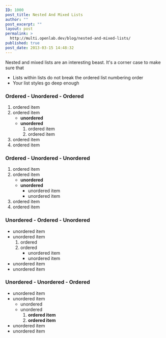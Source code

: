 ```yaml
---
ID: 1000
post_title: Nested And Mixed Lists
author: ""
post_excerpt: ""
layout: post
permalink: >
  http://multi.openlab.dev/blog/nested-and-mixed-lists/
published: true
post_date: 2013-03-15 14:48:32
---
```

Nested and mixed lists are an interesting beast. It's a corner case to make sure that
<ul>
	<li>Lists within lists do not break the ordered list numbering order</li>
	<li>Your list styles go deep enough</li>
</ul>
<h3>Ordered - Unordered - Ordered</h3>
<ol>
	<li>ordered item</li>
	<li>ordered item
<ul>
	<li><strong>unordered</strong></li>
	<li><strong>unordered</strong>
<ol>
	<li>ordered item</li>
	<li>ordered item</li>
</ol>
</li>
</ul>
</li>
	<li>ordered item</li>
	<li>ordered item</li>
</ol>
<h3>Ordered - Unordered - Unordered</h3>
<ol>
	<li>ordered item</li>
	<li>ordered item
<ul>
	<li><strong>unordered</strong></li>
	<li><strong>unordered</strong>
<ul>
	<li>unordered item</li>
	<li>unordered item</li>
</ul>
</li>
</ul>
</li>
	<li>ordered item</li>
	<li>ordered item</li>
</ol>
<h3>Unordered - Ordered - Unordered</h3>
<ul>
	<li>unordered item</li>
	<li>unordered item
<ol>
	<li>ordered</li>
	<li>ordered
<ul>
	<li>unordered item</li>
	<li>unordered item</li>
</ul>
</li>
</ol>
</li>
	<li>unordered item</li>
	<li>unordered item</li>
</ul>
<h3>Unordered - Unordered - Ordered</h3>
<ul>
	<li>unordered item</li>
	<li>unordered item
<ul>
	<li>unordered</li>
	<li>unordered
<ol>
	<li><strong>ordered item</strong></li>
	<li><strong>ordered item</strong></li>
</ol>
</li>
</ul>
</li>
	<li>unordered item</li>
	<li>unordered item</li>
</ul>